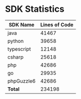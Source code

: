 # SDK Statistics

| SDK Name | Lines of Code |
| -------- | ------------- |
| java | 41467 |
| python | 39658 |
| typescript | 12148 |
| csharp | 25618 |
| php | 42686 |
| go | 29935 |
| phpGuzzle6 | 42686 |
| **Total** | 234198 |

